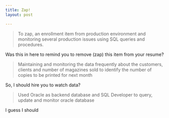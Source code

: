 ```yaml
---
title: Zap!
layout: post

---
```



> To zap, an enrollment item from production environment and monitoring several production issues using SQL queries and procedures.

Was this in here to remind you to remove (zap) this item from your resume?

> Maintaining and monitoring the data frequently about the customers, clients and number of magazines sold to identify the number of copies to be printed for next month

So, I should hire you to watch data?

> Used Oracle as backend database and SQL Developer to query, update and monitor oracle database

I guess I should
